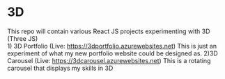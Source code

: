 # 3D
This repo will contain various React JS projects experimenting with 3D (Three JS)  
    1) 3D Portfolio (Live: https://3dportfolio.azurewebsites.net) This is just an experiment of what my new portfolio website could be designed as.
    2)3D Carousel (Live: https://3dcarousel.azurewebsites.net) This is a rotating carousel that displays my skills in 3D
